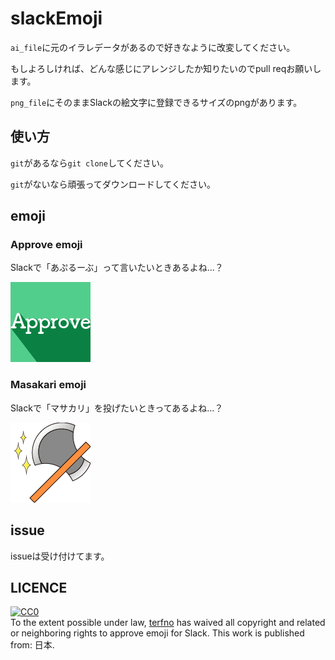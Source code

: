 # slackEmoji
`ai_file`に元のイラレデータがあるので好きなように改変してください。

もしよろしければ、どんな感じにアレンジしたか知りたいのでpull reqお願いします。

`png_file`にそのままSlackの絵文字に登録できるサイズのpngがあります。

## 使い方
`git`があるなら`git clone`してください。

`git`がないなら頑張ってダウンロードしてください。

## emoji
### Approve emoji
Slackで「あぷるーぶ」って言いたいときあるよね…？

![img](./png_file/approve.png)

### Masakari emoji
Slackで「マサカリ」を投げたいときってあるよね…？

![img](./png_file/masakari.png)

## issue
issueは受け付けてます。

## LICENCE
<p xmlns:dct="http://purl.org/dc/terms/" xmlns:vcard="http://www.w3.org/2001/vcard-rdf/3.0#">
  <a rel="license"
     href="http://creativecommons.org/publicdomain/zero/1.0/">
    <img src="http://i.creativecommons.org/p/zero/1.0/88x31.png" style="border-style: none;" alt="CC0" />
  </a>
  <br />
  To the extent possible under law,
  <a rel="dct:publisher"
     href="terfno.github.io">
    <span property="dct:title">terfno</span></a>
  has waived all copyright and related or neighboring rights to
  <span property="dct:title">approve emoji for Slack</span>.
This work is published from:
<span property="vcard:Country" datatype="dct:ISO3166"
      content="JP" about="terfno.github.io">
  日本</span>.
</p>

